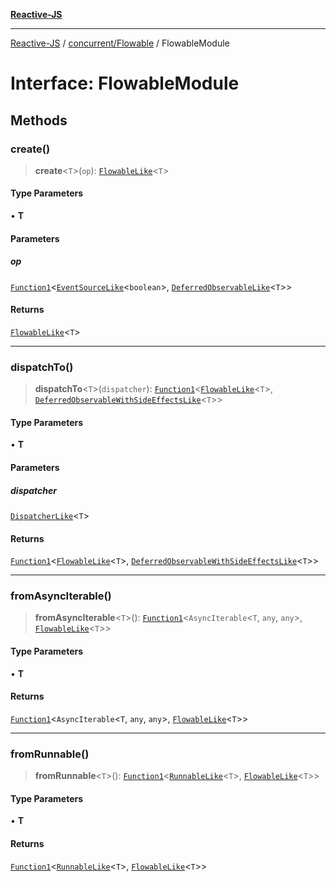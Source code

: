 [**Reactive-JS**](../../../README.md)

***

[Reactive-JS](../../../README.md) / [concurrent/Flowable](../README.md) / FlowableModule

# Interface: FlowableModule

## Methods

### create()

> **create**\<`T`\>(`op`): [`FlowableLike`](../../interfaces/FlowableLike.md)\<`T`\>

#### Type Parameters

• **T**

#### Parameters

##### op

[`Function1`](../../../functions/type-aliases/Function1.md)\<[`EventSourceLike`](../../../events/interfaces/EventSourceLike.md)\<`boolean`\>, [`DeferredObservableLike`](../../interfaces/DeferredObservableLike.md)\<`T`\>\>

#### Returns

[`FlowableLike`](../../interfaces/FlowableLike.md)\<`T`\>

***

### dispatchTo()

> **dispatchTo**\<`T`\>(`dispatcher`): [`Function1`](../../../functions/type-aliases/Function1.md)\<[`FlowableLike`](../../interfaces/FlowableLike.md)\<`T`\>, [`DeferredObservableWithSideEffectsLike`](../../interfaces/DeferredObservableWithSideEffectsLike.md)\<`T`\>\>

#### Type Parameters

• **T**

#### Parameters

##### dispatcher

[`DispatcherLike`](../../interfaces/DispatcherLike.md)\<`T`\>

#### Returns

[`Function1`](../../../functions/type-aliases/Function1.md)\<[`FlowableLike`](../../interfaces/FlowableLike.md)\<`T`\>, [`DeferredObservableWithSideEffectsLike`](../../interfaces/DeferredObservableWithSideEffectsLike.md)\<`T`\>\>

***

### fromAsyncIterable()

> **fromAsyncIterable**\<`T`\>(): [`Function1`](../../../functions/type-aliases/Function1.md)\<`AsyncIterable`\<`T`, `any`, `any`\>, [`FlowableLike`](../../interfaces/FlowableLike.md)\<`T`\>\>

#### Type Parameters

• **T**

#### Returns

[`Function1`](../../../functions/type-aliases/Function1.md)\<`AsyncIterable`\<`T`, `any`, `any`\>, [`FlowableLike`](../../interfaces/FlowableLike.md)\<`T`\>\>

***

### fromRunnable()

> **fromRunnable**\<`T`\>(): [`Function1`](../../../functions/type-aliases/Function1.md)\<[`RunnableLike`](../../interfaces/RunnableLike.md)\<`T`\>, [`FlowableLike`](../../interfaces/FlowableLike.md)\<`T`\>\>

#### Type Parameters

• **T**

#### Returns

[`Function1`](../../../functions/type-aliases/Function1.md)\<[`RunnableLike`](../../interfaces/RunnableLike.md)\<`T`\>, [`FlowableLike`](../../interfaces/FlowableLike.md)\<`T`\>\>
